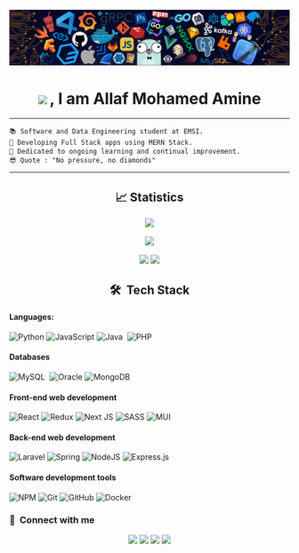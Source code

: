
<p align="center"><img src="https://raw.githubusercontent.com/KevinPatel04/KevinPatel04/master/header.png"></p>

<h1 align="center"><img src="https://github.com/vimalverma558/vimalverma558/blob/v2/img/hello.gif" width="8%" style="padding-top:1px;padding-right:5px">, I am Allaf Mohamed Amine </h1>

<hr>

```
📚 Software and Data Engineering student at EMSI.
🌱 Developing Full Stack apps using MERN Stack.
🌟 Dedicated to ongoing learning and continual improvement.
😎 Quote : "No pressure, no diamonds"

```
<hr>


<h2 align="center">📈 Statistics </h2>


<p align="center">
  <img src="https://komarev.com/ghpvc/?username=MohamedAmineALLAF&style=for-the-badge&color=023373" />
<p>

<p align="center" ><img src="https://github-readme-streak-stats.herokuapp.com?user=MohamedAmineALLAF"></p>
<p align="center"> 
  <img src="https://github-profile-summary-cards.vercel.app/api/cards/repos-per-language?username=MohamedAmineALLAF&theme=github">
  <img src="https://github-profile-summary-cards.vercel.app/api/cards/stats?username=MohamedAmineALLAF&theme=github">
</p> 

<h2 align="center">🛠 &nbsp;Tech Stack</h2>

#### Languages:

![Python](https://img.shields.io/badge/python-3670A0?style=for-the-badge&logo=python&logoColor=ffdd54)
![JavaScript](https://img.shields.io/badge/javascript-%23323330.svg?style=for-the-badge&logo=javascript&logoColor=%23F7DF1E)
![Java](https://img.shields.io/badge/Java-023373?style=for-the-badge&logo=java&logoColor=green)&nbsp;
![PHP](https://img.shields.io/badge/php-%23777BB4.svg?style=for-the-badge&logo=php&logoColor=white)


#### Databases

![MySQL](https://img.shields.io/badge/MySQL-00000F?style=for-the-badge&logo=mysql&logoColor=white)&nbsp;
![Oracle](https://img.shields.io/badge/Oracle-F80000?style=for-the-badge&logo=oracle&logoColor=white)
![MongoDB](https://img.shields.io/badge/MongoDB-%234ea94b.svg?style=for-the-badge&logo=mongodb&logoColor=white)

#### Front-end web development

![React](https://img.shields.io/badge/react-%2320232a.svg?style=for-the-badge&logo=react&logoColor=%2361DAFB)
![Redux](https://img.shields.io/badge/redux-%23593d88.svg?style=for-the-badge&logo=redux&logoColor=white)
![Next JS](https://img.shields.io/badge/Next-black?style=for-the-badge&logo=next.js&logoColor=white)
![SASS](https://img.shields.io/badge/SASS-hotpink.svg?style=for-the-badge&logo=SASS&logoColor=white)
![MUI](https://img.shields.io/badge/MUI-%230081CB.svg?style=for-the-badge&logo=mui&logoColor=white)


#### Back-end web development

![Laravel](https://img.shields.io/badge/laravel-%23FF2D20.svg?style=for-the-badge&logo=laravel&logoColor=white)
![Spring](https://img.shields.io/badge/spring-%236DB33F.svg?style=for-the-badge&logo=spring&logoColor=white)
![NodeJS](https://img.shields.io/badge/node.js-6DA55F?style=for-the-badge&logo=node.js&logoColor=white)
![Express.js](https://img.shields.io/badge/express.js-%23404d59.svg?style=for-the-badge&logo=express&logoColor=%2361DAFB)

#### Software development tools

![NPM](https://img.shields.io/badge/NPM-%23CB3837.svg?style=for-the-badge&logo=npm&logoColor=white)
![Git](https://img.shields.io/badge/git-%23F05033.svg?style=for-the-badge&logo=git&logoColor=white)
![GitHub](https://img.shields.io/badge/github-%23121011.svg?style=for-the-badge&logo=github&logoColor=white)
![Docker](https://img.shields.io/badge/docker-%230db7ed.svg?style=for-the-badge&logo=docker&logoColor=white)


### :link: &nbsp;Connect with me

<p align="center">
<a href="https://3lf.me"><img src="https://img.shields.io/badge/-3lf.me-3423A6?style=for-the-badge&logo=Google-Chrome&logoColor=white"/></a>
<a href="https://www.linkedin.com/in/mohamed-amine-allaf-2b198b1a2"><img src="https://img.shields.io/badge/-Allaf%20Mohamed Amine-0077B5?style=for-the-badge&logo=Linkedin&logoColor=white"/></a>
<a href="mailto:amine.allafi@gmail.com"><img src="https://img.shields.io/badge/-amine.allafi@gmail.com-D14836?style=for-the-badge&logo=Gmail&logoColor=white"/></a>
<a href="https://twitter.com/amineallaf2"><img src="https://img.shields.io/badge/-amineallaf2-1DA1F2?style=for-the-badge&logo=twitter&logoColor=white"/></a>
</p>

